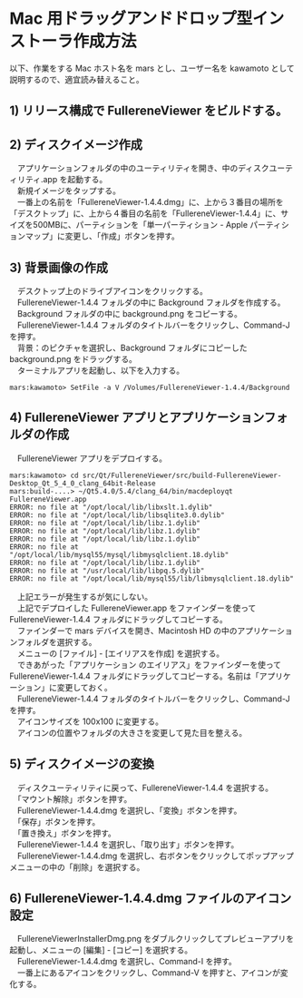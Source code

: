 # Mac 用ドラッグアンドドロップ型インストーラ作成方法
以下、作業をする Mac ホスト名を mars とし、ユーザー名を kawamoto として説明するので、適宜読み替えること。

## 1) リリース構成で FullereneViewer をビルドする。

## 2) ディスクイメージ作成
　アプリケーションフォルダの中のユーティリティを開き、中のディスクユーティリティ.app を起動する。  
　新規イメージをタップする。  
　一番上の名前を「FullereneViewer-1.4.4.dmg」に、上から３番目の場所を「デスクトップ」に、上から４番目の名前を「FullereneViewer-1.4.4」に、サイズを500MBに、パーティションを「単一パーティション - Apple パーティションマップ」に変更し、「作成」ボタンを押す。

## 3) 背景画像の作成
　デスクトップ上のドライブアイコンをクリックする。  
　FullereneViewer-1.4.4 フォルダの中に Background フォルダを作成する。  
　Background フォルダの中に background.png をコピーする。  
　FullereneViewer-1.4.4 フォルダのタイトルバーをクリックし、Command-J を押す。  
　背景：のピクチャを選択し、Background フォルダにコピーした background.png をドラッグする。  
　ターミナルアプリを起動し、以下を入力する。

    mars:kawamoto> SetFile -a V /Volumes/FullereneViewer-1.4.4/Background

## 4) FullereneViewer アプリとアプリケーションフォルダの作成
　FullereneViewer アプリをデプロイする。  

    mars:kawamoto> cd src/Qt/FullereneViewer/src/build-FullereneViewer-Desktop_Qt_5_4_0_clang_64bit-Release
    mars:build-....> ~/Qt5.4.0/5.4/clang_64/bin/macdeployqt FullereneViewer.app
    ERROR: no file at "/opt/local/lib/libxslt.1.dylib"
    ERROR: no file at "/opt/local/lib/libsqlite3.0.dylib"
    ERROR: no file at "/opt/local/lib/libz.1.dylib"
    ERROR: no file at "/opt/local/lib/libz.1.dylib"
    ERROR: no file at "/opt/local/lib/libz.1.dylib"
    ERROR: no file at "/opt/local/lib/mysql55/mysql/libmysqlclient.18.dylib"
    ERROR: no file at "/opt/local/lib/libz.1.dylib"
    ERROR: no file at "/usr/local/lib/libpq.5.dylib"
    ERROR: no file at "/opt/local/lib/mysql55/lib/libmysqlclient.18.dylib"

　上記エラーが発生するが気にしない。  
　上記でデプロイした FullereneViewer.app をファインダーを使って FullereneViewer-1.4.4 フォルダにドラッグしてコピーする。  
　ファインダーで mars デバイスを開き、Macintosh HD の中のアプリケーションフォルダを選択する。  
　メニューの [ファイル] - [エイリアスを作成] を選択する。  
　できあがった「アプリケーション のエイリアス」をファインダーを使って FullereneViewer-1.4.4 フォルダにドラッグしてコピーする。名前は「アプリケーション」に変更しておく。  
　FullereneViewer-1.4.4 フォルダのタイトルバーをクリックし、Command-J を押す。  
　アイコンサイズを 100x100 に変更する。  
　アイコンの位置やフォルダの大きさを変更して見た目を整える。  

## 5) ディスクイメージの変換
　ディスクユーティリティに戻って、FullereneViewer-1.4.4 を選択する。  
　「マウント解除」ボタンを押す。  
　FullereneViewer-1.4.4.dmg を選択し、「変換」ボタンを押す。  
　「保存」ボタンを押す。  
　「置き換え」ボタンを押す。  
　FullereneViewer-1.4.4 を選択し、「取り出す」ボタンを押す。  
　FullereneViewer-1.4.4.dmg を選択し、右ボタンをクリックしてポップアップメニューの中の「削除」を選択する。

## 6) FullereneViewer-1.4.4.dmg ファイルのアイコン設定
　FullereneViewerInstallerDmg.png をダブルクリックしてプレビューアプリを起動し、メニューの [編集] - [コピー] を選択する。  
　FullereneViewer-1.4.4.dmg を選択し、Command-I を押す。  
　一番上にあるアイコンをクリックし、Command-V を押すと、アイコンが変化する。